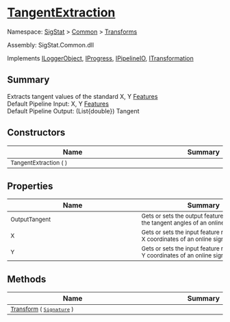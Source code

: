 # [TangentExtraction](./TangentExtraction.md)

Namespace: [SigStat]() > [Common](./../README.md) > [Transforms](./README.md)

Assembly: SigStat.Common.dll

Implements [ILoggerObject](./../ILoggerObject.md), [IProgress](./../Helpers/IProgress.md), [IPipelineIO](./../Pipeline/IPipelineIO.md), [ITransformation](./../ITransformation.md)

## Summary
Extracts tangent values of the standard X, Y [Features](https://github.com/hargitomi97/sigstat/blob/master/docs/md/SigStat/Common/Features.md)<br>Default Pipeline Input: X, Y [Features](https://github.com/hargitomi97/sigstat/blob/master/docs/md/SigStat/Common/Features.md)<br>Default Pipeline Output: (List{double})  Tangent

## Constructors

| Name | Summary | 
| --- | --- | 
| <sub>TangentExtraction (  )</sub><div style="width: 290px">| <sub></sub><div style="width: 290px">| <br>


## Properties

| Name | Summary | 
| --- | --- | 
| <sub>OutputTangent</sub><div style="width: 290px">| <sub>Gets or sets the output feature representing the tangent angles of an online signature</sub><div style="width: 290px">| <br>
| <sub>X</sub><div style="width: 290px">| <sub>Gets or sets the input feature representing the X coordinates of an online signature</sub><div style="width: 290px">| <br>
| <sub>Y</sub><div style="width: 290px">| <sub>Gets or sets the input feature representing the Y coordinates of an online signature</sub><div style="width: 290px">| <br>


## Methods

| Name | Summary | 
| --- | --- | 
| <sub>[Transform](./Methods/TangentExtraction-100663596.md) ( [`Signature`](./../Signature.md) )</sub><div style="width: 290px">| <sub></sub><div style="width: 290px">| <br>


